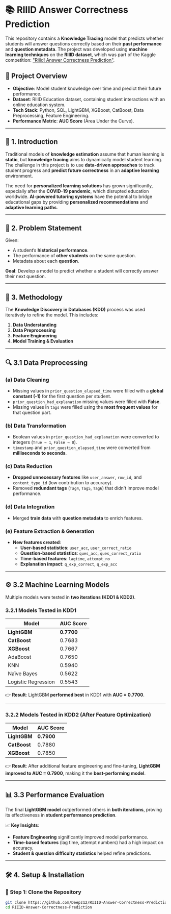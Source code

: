 # 📚 RIIID Answer Correctness Prediction

This repository contains a **Knowledge Tracing** model that predicts whether students will answer questions correctly based on their **past performance** and **question metadata**. The project was developed using **machine learning techniques** on the **RIIID dataset**, which was part of the Kaggle competition: ["Riiid! Answer Correctness Prediction"](https://www.kaggle.com/c/riiid-test-answer-prediction).

## 🚀 Project Overview
- **Objective**: Model student knowledge over time and predict their future performance.
- **Dataset**: RIIID Education dataset, containing student interactions with an online education system.
- **Tech Stack**: Python, SQL, LightGBM, XGBoost, CatBoost, Data Preprocessing, Feature Engineering.
- **Performance Metric**: **AUC Score** (Area Under the Curve).

---

## 📌 **1. Introduction**
Traditional models of **knowledge estimation** assume that human learning is **static**, but **knowledge tracing** aims to dynamically model student learning. The challenge in this project is to use **data-driven approaches** to track student progress and **predict future correctness** in an **adaptive learning** environment.

The need for **personalized learning solutions** has grown significantly, especially after the **COVID-19 pandemic**, which disrupted education worldwide. **AI-powered tutoring systems** have the potential to bridge educational gaps by providing **personalized recommendations** and **adaptive learning paths**.

---

## 🎯 **2. Problem Statement**
Given:
- A student’s **historical performance**.
- The performance of **other students** on the same question.
- Metadata about each **question**.

**Goal**: Develop a model to predict whether a student will correctly answer their next question.

---

## 🔬 **3. Methodology**
The **Knowledge Discovery in Databases (KDD)** process was used iteratively to refine the model. This includes:
1. **Data Understanding**
2. **Data Preprocessing**
3. **Feature Engineering**
4. **Model Training & Evaluation**

---

## 🔍 **3.1 Data Preprocessing**
### **(a) Data Cleaning**
- Missing values in `prior_question_elapsed_time` were filled with a **global constant (-1)** for the first question per student.
- `prior_question_had_explanation` missing values were filled with **False**.
- Missing values in `tags` were filled using the **most frequent values** for that question part.

### **(b) Data Transformation**
- Boolean values in `prior_question_had_explanation` were converted to integers (`True → 1`, `False → 0`).
- `timestamp` and `prior_question_elapsed_time` were converted from **milliseconds to seconds**.

### **(c) Data Reduction**
- **Dropped unnecessary features** like `user_answer`, `row_id`, and `content_type_id` (low contribution to accuracy).
- Removed **redundant tags** (`Tag4`, `Tag5`, `Tag6`) that didn't improve model performance.

### **(d) Data Integration**
- Merged **train data** with **question metadata** to enrich features.

### **(e) Feature Extraction & Generation**
- **New features created**:
  - **User-based statistics**: `user_acc`, `user_correct_ratio`
  - **Question-based statistics**: `ques_acc`, `ques_correct_ratio`
  - **Time-based features**: `lagtime`, `attempt_no`
  - **Explanation impact**: `q_exp_correct`, `q_exp_acc`

---

## ⚙️ **3.2 Machine Learning Models**
Multiple models were tested in **two iterations (KDD1 & KDD2)**.

### **3.2.1 Models Tested in KDD1**
| Model         | AUC Score  |
|--------------|------------|
| **LightGBM** | **0.7700** |
| **CatBoost** | 0.7683     |
| **XGBoost**  | 0.7667     |
| AdaBoost     | 0.7650     |
| KNN          | 0.5940     |
| Naïve Bayes  | 0.5622     |
| Logistic Regression | 0.5543 |

👉 **Result**: LightGBM **performed best** in KDD1 with **AUC = 0.7700**.

---

### **3.2.2 Models Tested in KDD2 (After Feature Optimization)**
| Model         | AUC Score  |
|--------------|------------|
| **LightGBM** | **0.7900** |
| **CatBoost** | 0.7880     |
| **XGBoost**  | 0.7850     |

👉 **Result**: After additional feature engineering and fine-tuning, **LightGBM improved to AUC = 0.7900**, making it the **best-performing model**.

---

## 📊 **3.3 Performance Evaluation**
The final **LightGBM model** outperformed others in **both iterations**, proving its effectiveness in **student performance prediction**.

📈 **Key Insights**:
- **Feature Engineering** significantly improved model performance.
- **Time-based features** (lag time, attempt numbers) had a high impact on accuracy.
- **Student & question difficulty statistics** helped refine predictions.

---

## 🛠️ **4. Setup & Installation**
### **🔹 Step 1: Clone the Repository**
```bash
git clone https://github.com/Deepz12/RIIID-Answer-Correctness-Prediction.git
cd RIIID-Answer-Correctness-Prediction
